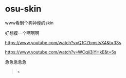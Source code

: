 # osu-skin
www看到个狗神煌的skin


好想摸一个啊啊啊


https://www.youtube.com/watch?v=Q1CZbmstsX4&t=33s


https://www.youtube.com/watch?v=WCqii3jYHkE&t=5s


急急急急急
> <
